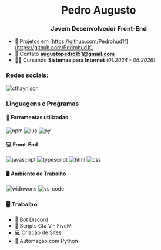 <h1 align="center">Pedro Augusto</h1>
<h3 align="center">Jovem Desenvolvedor Front-End</h3>

- 🧧 Projetos em [https://github.com/Pedrohud1f](https://github.com/Pedrohud1f)
- 📱 Contato **augustopedro151@gmail.com**
- 👨‍💻 Cursando **Sistemas para Internet** *(01.2024 - 06.2026)*

<h3 align="left">Redes sociais:</h3>
<p align="left">
  <a href="https://instagram.com/pedro_augusto161" target="_blank"><img align="center" src="https://img.shields.io/badge/Instagram-405DE6?style=for-the-badge&logo=instagram&logoColor=white" alt="cthaynison" /></a>
</p>

### Linguagens e Programas

#### :wrench: Farramentas utilizadas

![npm](https://img.shields.io/badge/NPM-CB3837.svg?style=for-the-badge&logo=npm&logoColor=white)
![lua](https://img.shields.io/badge/Lua-2C2D72?style=for-the-badge&logo=lua&logoColor=white)
![py](https://img.shields.io/badge/Python-F7DF1E?style=for-the-badge&logo=python&logoColor=black)

#### :computer: Front-End

![javascript](https://img.shields.io/badge/JavaScript-F7DF1E?style=for-the-badge&logo=javascript&logoColor=black)
![typescript](https://img.shields.io/badge/TypeScript-3178C6?style=for-the-badge&logo=typescript&logoColor=white)
![html](https://img.shields.io/badge/HTML5-E34F26?style=for-the-badge&logo=html5&logoColor=white)
![css](https://img.shields.io/badge/CSS3-1572B6?style=for-the-badge&logo=css3&logoColor=white)

#### 🖥️ Ambiente de Trabalho

![widnwons](https://img.shields.io/badge/Windows-0078D6?style=for-the-badge&logo=windows&logoColor=white)
![vs-code](https://img.shields.io/badge/VS_Code-007ACC?style=for-the-badge&logo=Visual-Studio-Code&logoColor=white)

### 🖥️ Trabalho

- 🤖 Bot Discord
- 🌙 Scripts Gta V - FiveM
- 💻 Criação de Sites
- 🐍 Automação com Python
